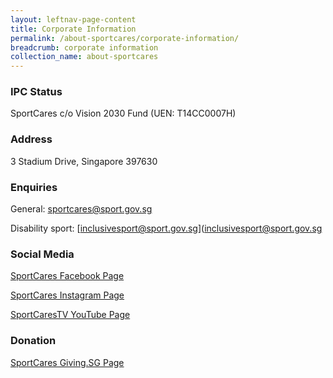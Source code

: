 ```yaml
---
layout: leftnav-page-content
title: Corporate Information
permalink: /about-sportcares/corporate-information/
breadcrumb: corporate information
collection_name: about-sportcares
---
```


### IPC Status
SportCares
c/o Vision 2030 Fund (UEN: T14CC0007H)

### Address
3 Stadium Drive, Singapore 397630

### Enquiries
General:  [sportcares@sport.gov.sg](sportcares@sport.gov.sg)

Disability sport:  [inclusivesport@sport.gov.sg](inclusivesport@sport.gov.sg

### Social Media
[SportCares Facebook Page](www.facebook.com/SportCaresSG)

[SportCares Instagram Page](www.instagram.com/sportcares)

[SportCaresTV YouTube Page](www.go.gov.sg/sportcarestv)

### Donation
[SportCares Giving.SG Page](www.giving.sg/vision2030/changelives)
